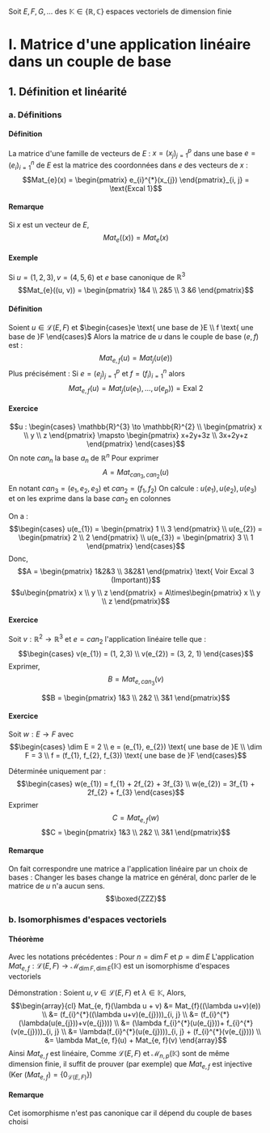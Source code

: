 Soit $E, F, G, \dots$ des $\mathbb{K} \in \{ \mathbb{R}, \mathbb{C} \}$ espaces vectoriels de dimension finie
# I. Matrice d'une application linéaire dans un couple de base
## 1. Définition et linéarité
### a. Définitions
#### Définition
La matrice d'une famille de vecteurs de $E$ : $x = (x_{j})_{j = 1}^{p}$ dans une base $e = (e_{i})_{i = 1}^{n}$ de $E$ est la matrice des coordonnées dans $e$ des vecteurs de $x$ : 
$$Mat_{e}(x) = \begin{pmatrix}
e_{i}^{*}(x_{j})
\end{pmatrix}_{i, j} = \text{Excal 1}$$

#### Remarque
Si $x$ est un vecteur de $E$, 
$$Mat_{e}((x)) = Mat_{e}(x)$$

#### Exemple
Si $u = (1, 2,3), v = (4, 5, 6)$ et $e$ base canonique de $\mathbb{R}^{3}$
$$Mat_{e}((u, v)) = \begin{pmatrix}
1&4 \\
2&5 \\
3 &6
\end{pmatrix}$$

#### Définition
Soient $u \in \mathcal{L}(E, F)$
et $\begin{cases}e \text{ une base de }E \\ f \text{ une base de }F \end{cases}$
Alors la matrice de $u$ dans le couple de base $(e,f)$ est :
$$Mat_{e,f}(u) = Mat_{j}(u(e))$$
Plus précisément : 
Si $e = (e_{j})_{j=1}^{p}$ et $f = (f_{i})_{i = 1}^{n}$ alors
$$Mat_{e, f}(u) = Mat_{j}(u(e_{1}), \dots, u(e_{p}))= \text{Exal 2}$$

#### Exercice
$$u : \begin{cases}
\mathbb{R}^{3} \to \mathbb{R}^{2} \\
\begin{pmatrix}
x \\
y \\
z
\end{pmatrix} \mapsto 
\begin{pmatrix}
x+2y+3z \\
3x+2y+z
\end{pmatrix}
\end{cases}$$
On note $can_{n}$ la base $a_{n}$ de $\mathbb{R}^{n}$
Pour exprimer
$$A = Mat_{can_{3}, can_{2}}(u)$$
En notant $can_{3} = (e_{1}, e_{2}, e_{3})$ et $can_{2} = (f_{1}, f_{2})$
On calcule : $u(e_{1}), u(e_{2}), u(e_{3})$ et on les exprime dans la base $can_{2}$ en colonnes

On a : 
$$\begin{cases}
u(e_{1}) = \begin{pmatrix}
1 \\
3
\end{pmatrix} \\
u(e_{2}) = \begin{pmatrix}
2 \\
2
\end{pmatrix} \\
u(e_{3}) = \begin{pmatrix}
3 \\
1
\end{pmatrix}
\end{cases}$$
Donc, 
$$A = \begin{pmatrix}
1&2&3 \\
3&2&1
\end{pmatrix} \text{ Voir Excal 3 (Important)}$$
$$u\begin{pmatrix}
x \\
y \\
z
\end{pmatrix} = A\times\begin{pmatrix}
x \\
y \\
z
\end{pmatrix}$$

#### Exercice
Soit $v : \mathbb{R}^{2} \to \mathbb{R}^{3}$ et $e = can_{2}$ l'application linéaire telle que : 
$$\begin{cases}
v(e_{1}) = (1, 2,3) \\
v(e_{2}) = (3, 2, 1)
\end{cases}$$
Exprimer, 
$$B = Mat_{e, can_{3}}(v)$$

$$B = \begin{pmatrix}
1&3 \\
2&2 \\
3&1
\end{pmatrix}$$

#### Exercice
Soit $w : E \to F$ avec
$$\begin{cases}
\dim E = 2 \\
e = (e_{1}, e_{2}) \text{ une base de }E \\
\dim F = 3 \\
f = (f_{1}, f_{2}, f_{3}) \text{ une base de }F
\end{cases}$$

Déterminée uniquement par : 
$$\begin{cases}
w(e_{1}) = f_{1} + 2f_{2} + 3f_{3} \\
w(e_{2}) = 3f_{1} + 2f_{2} + f_{3}
\end{cases}$$
Exprimer
$$C = Mat_{e, f}(w)$$
$$C = \begin{pmatrix}
1&3 \\
2&2 \\
3&1
\end{pmatrix}$$

#### Remarque
On fait correspondre une matrice a l'application linéaire par un choix de bases :
Changer les bases change la matrice en général, donc parler de le matrice de $u$ n'a aucun sens.
$$\boxed{ZZZ}$$

### b. Isomorphismes d'espaces vectoriels
#### Théorème
Avec les notations précédentes : 
Pour $n = \dim F$ et $p = \dim E$
L'application $Mat_{e, f} : \mathcal{L}(E, F) \to \mathcal{M}_{\dim F, \dim E}(\mathbb{K})$ est un isomorphisme d'espaces vectoriels

Démonstration : 
Soient $u, v \in \mathcal{L}(E, F)$ et $\lambda \in \mathbb{K}$, 
Alors, 
$$\begin{array}{cl}
Mat_{e, f}(\lambda u + v) &= Mat_{f}((\lambda u+v)(e)) \\
&= (f_{i}^{*}((\lambda u+v)(e_{j})))_{i, j}  \\
&= (f_{i}^{*}(\lambda(u(e_{j}))+v(e_{j}))) \\
&=  (\lambda f_{i}^{*}(u(e_{j}))+ f_{i}^{*}(v(e_{j})))_{i, j} \\
&= \lambda(f_{i}^{*}(u(e_{j})))_{i, j} + (f_{i}^{*}(v(e_{j}))) \\
&= \lambda Mat_{e, f}(u) + Mat_{e, f}(v)
\end{array}$$
Ainsi $Mat_{e, f}$ est linéaire,
Comme $\mathcal{L}(E, F)$ et $\mathcal{M}_{n, p}(\mathbb{K})$ sont de même dimension finie, il suffit de prouver (par exemple) que $Mat_{e, f}$ est injective ($\text{Ker }(Mat_{e, f}) = \{ 0_{\mathcal{L}(E, F)} \}$)

#### Remarque
Cet isomorphisme n'est pas canonique car il dépend du couple de bases choisi

